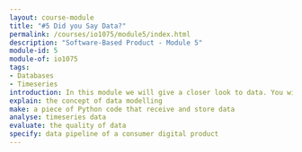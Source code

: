 ```yaml
---
layout: course-module
title: "#5 Did you Say Data?"
permalink: /courses/io1075/module5/index.html
description: "Software-Based Product - Module 5"
module-id: 5
module-of: io1075
tags:
- Databases
- Timeseries
introduction: In this module we will give a closer look to data. You will learn the fundamentals of information systems. You will evaluate data quality. The assignment will show you how to store data from your GoodNight Lamp behaviour.
explain: the concept of data modelling
make: a piece of Python code that receive and store data
analyse: timeseries data
evaluate: the quality of data
specify: data pipeline of a consumer digital product
---
```


